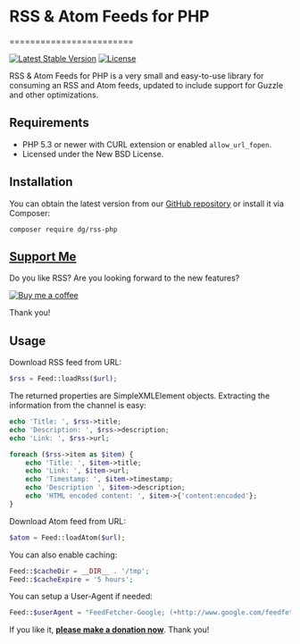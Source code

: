 # RSS & Atom Feeds for PHP
========================

[![Latest Stable Version](https://img.shields.io/badge/stable-v1.6-blue)](https://github.com/SannyQ/rss-php/releases)
[![License](https://img.shields.io/badge/license-New%20BSD-blue.svg)](https://github.com/SannyQ/rss-php/blob/master/license.md)

RSS & Atom Feeds for PHP is a very small and easy-to-use library for consuming an RSS and Atom feeds, updated to include support for Guzzle and other optimizations.

## Requirements

- PHP 5.3 or newer with CURL extension or enabled `allow_url_fopen`.
- Licensed under the New BSD License.

## Installation

You can obtain the latest version from our [GitHub repository](https://github.com/SannyQ/rss-php/releases) or install it via Composer:


```
composer require dg/rss-php
```

[Support Me](https://github.com/sponsors/dg)
--------------------------------------------

Do you like RSS? Are you looking forward to the new features?

[![Buy me a coffee](https://files.nette.org/icons/donation-3.svg)](https://github.com/sponsors/dg)

Thank you!


Usage
-----

Download RSS feed from URL:

```php
$rss = Feed::loadRss($url);
```

The returned properties are SimpleXMLElement objects. Extracting
the information from the channel is easy:

```php
echo 'Title: ', $rss->title;
echo 'Description: ', $rss->description;
echo 'Link: ', $rss->url;

foreach ($rss->item as $item) {
	echo 'Title: ', $item->title;
	echo 'Link: ', $item->url;
	echo 'Timestamp: ', $item->timestamp;
	echo 'Description ', $item->description;
	echo 'HTML encoded content: ', $item->{'content:encoded'};
}
```

Download Atom feed from URL:

```php
$atom = Feed::loadAtom($url);
```

You can also enable caching:

```php
Feed::$cacheDir = __DIR__ . '/tmp';
Feed::$cacheExpire = '5 hours';
```

You can setup a User-Agent if needed:

```php
Feed::$userAgent = "FeedFetcher-Google; (+http://www.google.com/feedfetcher.html)";
```

If you like it, **[please make a donation now](https://nette.org/make-donation?to=rss-php)**. Thank you!

